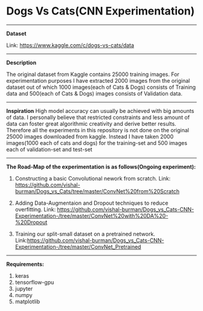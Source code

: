 # Dogs Vs Cats(CNN Experimentation)
--------------------------------------
**Dataset**

Link: https://www.kaggle.com/c/dogs-vs-cats/data

---------------------------------------
**Description**

The original dataset from Kaggle contains 25000 training images. For experimentation purposes I have extracted 2000 images from the original dataset out of which 1000 images(each of Cats & Dogs) consists of Training data and 500(each of Cats & Dogs) images consists of Validation data.

-----------------------------------------

**Inspiration**
High model accuracy can usually be achieved with big amounts of data. I personally believe that restricted constraints and less amount of data can foster great algorithmic creativity and derive better results. Therefore all the experiments in this repository is not done on the original 25000 images downloaded from kaggle. Instead I have taken 2000 images(1000 each of cats and dogs) for the training-set and 500 images each of validation-set and test-set



-----------------------------------------

**The Road-Map of the experimentation is as follows(Ongoing experiment):**

1. Constructing a basic Convolutional nework from scratch. Link: https://github.com/vishal-burman/Dogs_vs_Cats/tree/master/ConvNet%20from%20Scratch

2. Adding Data-Augmentaion and Dropout techniques to reduce overfitting. Link: https://github.com/vishal-burman/Dogs_vs_Cats-CNN-Experimentation-/tree/master/ConvNet%20with%20DA%20-%20Dropout

3. Training our split-small dataset on a pretrained network. Link:https://github.com/vishal-burman/Dogs_vs_Cats-CNN-Experimentation-/tree/master/ConvNet_Pretrained

------------------------------------------

**Requirements:**
1. keras
2. tensorflow-gpu
3. jupyter
4. numpy
5. matplotlib
